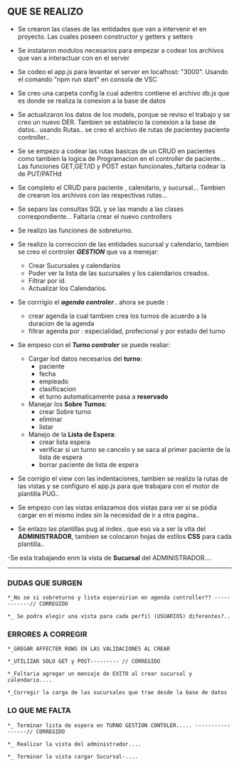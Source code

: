 ## QUE SE REALIZO

- Se crearon las clases de las entidades que van a intervenir el en proyecto.
  Las cuales poseen constructor y getters y setters

- Se instalaron modulos necesarios para empezar a codear los archivos que van a interactuar con en el server

- Se codeo el app.js para levantar el server en localhost: "3000". Usando el comando "npm run start" en consola de VSC

- Se creo una carpeta config la cual adentro contiene el archivo db.js que es donde se realiza la conexion a la base de datos

- Se actualizaron los datos de los models, porque se reviso el trabajo y se creo un nuevo DER. Tambien se establecio la conexion a la base de datos.. usando Rutas.. se creo el archivo de rutas de pacientey paciente controller..

- Se se empezo a codear las rutas basicas de un CRUD en pacientes como tambien la logica de Programacion en el controller de paciente... Las funciones GET,GET/ID y POST estan funcionales.,faltaria codear la de PUT/PATHd

- Se completo el CRUD para paciente , calendario, y sucursal... Tambien de crearon los archivos con las respectivas rutas...

- Se separo las consultas SQL y se las mando a las clases correspondiente... Faltaria crear el nuevo controllers

- Se realizo las funciones de sobreturno.

- Se realizo la correccion de las entidades sucursal y calendario, tambien se creo el controler **_GESTION_** que va a menejar:

  - Crear Sucursales y calendarios
  - Poder ver la lista de las sucursales y los calendarios creados.
  - Filtrar por id.
  - Actualizar los Calendarios.

- Se corrrigio el **_agenda controler_**.. ahora se puede :

  - crear agenda la cual tambien crea los turnos de acuerdo a la duracion de la agenda
  - filtrar agenda por : especialidad, profecional y por estado del turno

- Se empeso con el **_Turno controler_** se puede realiar:

  - Cargar lod datos necesarios del **turno**:
    - paciente
    - fecha
    - empleado
    - clasificacion
    - el turno automaticamente pasa a **reservado**
  - Manejar los **Sobre Turnos**:
    - crear Sobre turno
    - eliminar
    - listar
  - Manejo de la **Lista de Espera**:
    - crear lista espera
    - verificar si un turno se cancelo y se saca al primer paciente de la lista de espera
    - borrar paciente de lista de espera

- Se corrigio el view con las indentaciones, tambien se realizo la rutas de las vistas y se configuro el app.js para que trabajara con el motor de plantilla PUG..

- Se empezo con las vistas enlazamos dos vistas para
  ver si se pódia cargar en el mismo index sin la necesidad de ir a otra pagina..

- Se enlazo las plantillas pug al index.. que eso va a ser la vita del **ADMINISTRADOR**,
  tambien se colocaron hojas de estilos **CSS** para cada plantilla..

-Se esta trabajando enm la vista de **Sucursal** del ADMINISTRADOR....

---

### DUDAS QUE SURGEN

    *_No se si sobreturno y lista esperairian en agenda controller?? ------------// CORREGIDO

    *_ Se podra elegir una vista para cada perfil (USUARIOS) diferentes?..

### ERRORES A CORREGIR

    *_GREGAR AFFECTER ROWS EN LAS VALIDACIONES AL CREAR

    *_UTILIZAR SOLO GET y POST--------- // CORREGIDO

    *_Faltaria agregar un mensaje de EXITO al crear sucursal y calendario....

    *_Corregir la carga de las sucursales que trae desde la base de datos

### LO QUE ME FALTA

    *_ Terminar lista de espera en TURNO GESTION CONTOLER..... -----------------// CORREGIDO

    *_ Realizar la vista del administrador....

    *_ Terminar la vista cargar Sucursal-....
